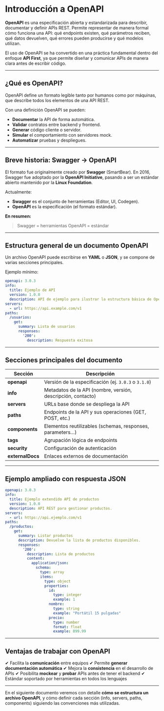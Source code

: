 # Introducción a OpenAPI

**OpenAPI** es una especificación abierta y estandarizada para describir, documentar y definir APIs REST.
Permite representar de manera formal cómo funciona una API: qué endpoints existen, qué parámetros reciben, qué datos devuelven, qué errores pueden producirse y qué modelos utilizan.

El uso de OpenAPI se ha convertido en una práctica fundamental dentro del enfoque **API First**, ya que permite diseñar y comunicar APIs de manera clara antes de escribir código.

---

## ¿Qué es OpenAPI?

OpenAPI define un formato legible tanto por humanos como por máquinas, que describe todos los elementos de una API REST.

Con una definición OpenAPI se pueden:

* **Documentar** la API de forma automática.
* **Validar** contratos entre backend y frontend.
* **Generar** código cliente o servidor.
* **Simular** el comportamiento con servidores mock.
* **Automatizar** pruebas y despliegues.

---

## Breve historia: Swagger → OpenAPI

El formato fue originalmente creado por **Swagger** (SmartBear).
En 2016, Swagger fue adoptado por la **OpenAPI Initiative**, pasando a ser un estándar abierto mantenido por la **Linux Foundation**.

Actualmente:

* **Swagger** es el conjunto de herramientas (Editor, UI, Codegen).
* **OpenAPI** es la especificación (el formato estándar).

**En resumen:**

> Swagger = herramientas
> OpenAPI = estándar

---

## Estructura general de un documento OpenAPI

Un archivo OpenAPI puede escribirse en **YAML** o **JSON**, y se compone de varias secciones principales.

Ejemplo mínimo:

```yaml
openapi: 3.0.3
info:
  title: Ejemplo de API
  version: 1.0.0
  description: API de ejemplo para ilustrar la estructura básica de OpenAPI.
servers:
  - url: https://api.example.com/v1
paths:
  /usuarios:
    get:
      summary: Lista de usuarios
      responses:
        '200':
          description: Respuesta exitosa
```

---

## Secciones principales del documento

| Sección          | Descripción                                                  |
| ---------------- | ------------------------------------------------------------ |
| **openapi**      | Versión de la especificación (ej. `3.0.3` o `3.1.0`)         |
| **info**         | Metadatos de la API (nombre, versión, descripción, contacto) |
| **servers**      | URLs base donde se despliega la API                          |
| **paths**        | Endpoints de la API y sus operaciones (GET, POST, etc.)      |
| **components**   | Elementos reutilizables (schemas, responses, parameters…)    |
| **tags**         | Agrupación lógica de endpoints                               |
| **security**     | Configuración de autenticación                               |
| **externalDocs** | Enlaces externos de documentación                            |

---

## Ejemplo ampliado con respuesta JSON

```yaml
openapi: 3.0.3
info:
  title: Ejemplo extendido API de productos
  version: 1.0.0
  description: API REST para gestionar productos.
servers:
  - url: https://api.ejemplo.com/v1
paths:
  /productos:
    get:
      summary: Listar productos
      description: Devuelve la lista de productos disponibles.
      responses:
        '200':
          description: Lista de productos
          content:
            application/json:
              schema:
                type: array
                items:
                  type: object
                  properties:
                    id:
                      type: integer
                      example: 1
                    nombre:
                      type: string
                      example: "Portátil 15 pulgadas"
                    precio:
                      type: number
                      format: float
                      example: 899.99
```

---

## Ventajas de trabajar con OpenAPI

✔ Facilita la **comunicación** entre equipos
✔ Permite **generar documentación automática**
✔ Mejora la **consistencia** en el desarrollo de APIs
✔ Posibilita **mockear** y **probar** APIs antes de tener el backend
✔ Estándar soportado por herramientas en todos los lenguajes

---

En el siguiente documento veremos con detalle **cómo se estructura un archivo OpenAPI**, y cómo definir cada sección (info, servers, paths, components) siguiendo las convenciones más utilizadas.